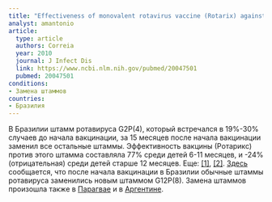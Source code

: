 ```yaml
---
title: "Effectiveness of monovalent rotavirus vaccine (Rotarix) against severe diarrhea caused by serotypically unrelated G2P[4] strains in Brazil"
analyst: amantonio
article:
  type: article
  authors: Correia
  year: 2010
  journal: J Infect Dis
  link: https://www.ncbi.nlm.nih.gov/pubmed/20047501
  pubmed: 20047501
conditions:
- Замена штаммов
countries:
- Бразилия
---
```


В Бразилии штамм ротавируса G2P(4), который встречался в 19%-30% случаев до начала вакцинации, за 15 месяцев после начала вакцинации заменил все остальные штаммы. Эффективность вакцины (Ротарикс) против этого штамма составляла 77% среди детей 6-11 месяцев, и -24% (отрицательная) среди детей старше 12 месяцев. Еще: [[1]](https://www.ncbi.nlm.nih.gov/pubmed/22795600), [[2]](https://www.ncbi.nlm.nih.gov/pubmed/26422154).
[Здесь](https://www.ncbi.nlm.nih.gov/pubmed/26748357) сообщается, что после начала вакцинации в Бразилии обычные штаммы ротавируса заменились новым штаммом G12P(8). Замена штаммов произошла также в [Парагвае](https://www.ncbi.nlm.nih.gov/pubmed/20213281) и в [Аргентине](https://www.ncbi.nlm.nih.gov/pubmed/24875137).
